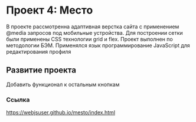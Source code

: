 # Проект 4: Место

В проекте рассмотренна адаптивная верстка сайта с применением @media запросов под мобильные устройства. Для построении сетки были применены CSS технологии grid и flex. Проект выполнен по методологии БЭМ. Применялся язык программирование JavaScript для редактирования профиля

## Развитие проекта
Добавить функционал к остальным кнопкам 

### Ссылка

https://webjsuser.github.io/mesto/index.html
